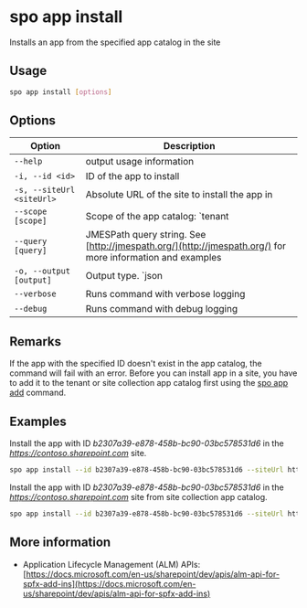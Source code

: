 # spo app install

Installs an app from the specified app catalog in the site

## Usage

```sh
spo app install [options]
```

## Options

Option|Description
------|-----------
`--help`|output usage information
`-i, --id <id>`|ID of the app to install
`-s, --siteUrl <siteUrl>`|Absolute URL of the site to install the app in
`--scope [scope]`|Scope of the app catalog: `tenant|sitecollection`. Default `tenant`
`--query [query]`|JMESPath query string. See [http://jmespath.org/](http://jmespath.org/) for more information and examples
`-o, --output [output]`|Output type. `json|text`. Default `text`
`--verbose`|Runs command with verbose logging
`--debug`|Runs command with debug logging

## Remarks

If the app with the specified ID doesn't exist in the app catalog, the command will fail with an error. Before you can install app in a site, you have to add it to the tenant or site collection app catalog first using the [spo app add](./app-add.md) command.

## Examples

Install the app with ID _b2307a39-e878-458b-bc90-03bc578531d6_ in the _https://contoso.sharepoint.com_ site.

```sh
spo app install --id b2307a39-e878-458b-bc90-03bc578531d6 --siteUrl https://contoso.sharepoint.com
```

Install the app with ID _b2307a39-e878-458b-bc90-03bc578531d6_ in the _https://contoso.sharepoint.com_ site from site collection app catalog.

```sh
spo app install --id b2307a39-e878-458b-bc90-03bc578531d6 --siteUrl https://contoso.sharepoint.com --scope sitecollection
```

## More information

- Application Lifecycle Management (ALM) APIs: [https://docs.microsoft.com/en-us/sharepoint/dev/apis/alm-api-for-spfx-add-ins](https://docs.microsoft.com/en-us/sharepoint/dev/apis/alm-api-for-spfx-add-ins)